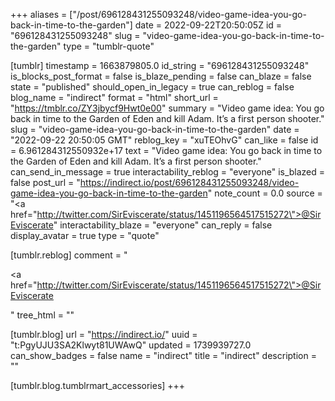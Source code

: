 +++
aliases = ["/post/696128431255093248/video-game-idea-you-go-back-in-time-to-the-garden"]
date = 2022-09-22T20:50:05Z
id = "696128431255093248"
slug = "video-game-idea-you-go-back-in-time-to-the-garden"
type = "tumblr-quote"

[tumblr]
timestamp = 1663879805.0
id_string = "696128431255093248"
is_blocks_post_format = false
is_blaze_pending = false
can_blaze = false
state = "published"
should_open_in_legacy = true
can_reblog = false
blog_name = "indirect"
format = "html"
short_url = "https://tmblr.co/ZY3jbycf9Hwt0e00"
summary = "Video game idea: You go back in time to the Garden of Eden and kill Adam. It’s a first person shooter."
slug = "video-game-idea-you-go-back-in-time-to-the-garden"
date = "2022-09-22 20:50:05 GMT"
reblog_key = "xuTEOhvG"
can_like = false
id = 6.961284312550932e+17
text = "Video game idea: You go back in time to the Garden of Eden and kill Adam. It&rsquo;s a first person shooter."
can_send_in_message = true
interactability_reblog = "everyone"
is_blazed = false
post_url = "https://indirect.io/post/696128431255093248/video-game-idea-you-go-back-in-time-to-the-garden"
note_count = 0.0
source = "<a href=\"http://twitter.com/SirEviscerate/status/1451196564517515272\">@SirEviscerate</a>"
interactability_blaze = "everyone"
can_reply = false
display_avatar = true
type = "quote"

[tumblr.reblog]
comment = "<p><a href=\"http://twitter.com/SirEviscerate/status/1451196564517515272\">@SirEviscerate</a></p>"
tree_html = ""

[tumblr.blog]
url = "https://indirect.io/"
uuid = "t:PgyUJU3SA2Klwyt81UWAwQ"
updated = 1739939727.0
can_show_badges = false
name = "indirect"
title = "indirect"
description = ""

[tumblr.blog.tumblrmart_accessories]
+++
